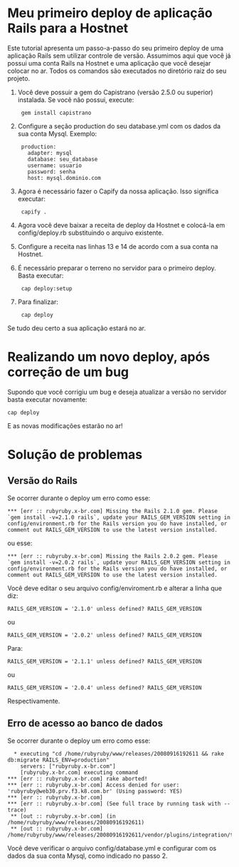 Meu primeiro deploy de aplicação Rails para a Hostnet
=====================================================

Este tutorial apresenta um passo-a-passo do seu primeiro deploy de uma aplicação Rails sem utilizar controle de versão. Assumimos aqui que você já possui uma conta Rails na Hostnet e uma aplicação que você desejar colocar no ar. Todos os comandos são executados no diretório raiz do seu projeto.

1. Você deve possuir a gem do Capistrano (versão 2.5.0 ou superior) instalada. Se você não possui, execute:

        gem install capistrano

2. Configure a seção production do seu database.yml com os dados da sua conta Mysql. Exemplo:

        production:
          adapter: mysql
          database: seu_database
          username: usuario
          password: senha
          host: mysql.dominio.com

3. Agora é necessário fazer o Capify da nossa aplicação. Isso significa executar:

        capify .

4. Agora você deve baixar a receita de deploy da Hostnet e colocá-la em config/deploy.rb substituindo o arquivo existente.

5. Configure a receita nas linhas 13 e 14 de acordo com a sua conta na Hostnet.

6. É necessário preparar o terreno no servidor para o primeiro deploy. Basta executar:

        cap deploy:setup

7. Para finalizar:

        cap deploy

Se tudo deu certo a sua aplicação estará no ar.

Realizando um novo deploy, após correção de um bug
==================================================

Supondo que você corrigiu um bug e deseja atualizar a versão no servidor basta executar novamente:

    cap deploy

E as novas modificações estarão no ar!

Solução de problemas
====================

Versão do Rails
---------------

Se ocorrer durante o deploy um erro como esse:

    *** [err :: rubyruby.x-br.com] Missing the Rails 2.1.0 gem. Please `gem install -v=2.1.0 rails`, update your RAILS_GEM_VERSION setting in config/environment.rb for the Rails version you do have installed, or comment out RAILS_GEM_VERSION to use the latest version installed.

ou esse:

    *** [err :: rubyruby.x-br.com] Missing the Rails 2.0.2 gem. Please `gem install -v=2.0.2 rails`, update your RAILS_GEM_VERSION setting in config/environment.rb for the Rails version you do have installed, or comment out RAILS_GEM_VERSION to use the latest version installed.

Você deve editar o seu arquivo config/enviroment.rb e alterar a linha que diz:

    RAILS_GEM_VERSION = '2.1.0' unless defined? RAILS_GEM_VERSION

ou 

    RAILS_GEM_VERSION = '2.0.2' unless defined? RAILS_GEM_VERSION

Para:

    RAILS_GEM_VERSION = '2.1.1' unless defined? RAILS_GEM_VERSION

ou

    RAILS_GEM_VERSION = '2.0.4' unless defined? RAILS_GEM_VERSION

Respectivamente.

Erro de acesso ao banco de dados
--------------------------------

Se ocorrer durante o deploy um erro como esse:

      * executing "cd /home/rubyruby/www/releases/20080916192611 && rake db:migrate RAILS_ENV=production"
        servers: ["rubyruby.x-br.com"]
        [rubyruby.x-br.com] executing command
    *** [err :: rubyruby.x-br.com] rake aborted!
    *** [err :: rubyruby.x-br.com] Access denied for user: 'rubyruby@web30.prv.f3.k8.com.br' (Using password: YES)
    *** [err :: rubyruby.x-br.com] 
    *** [err :: rubyruby.x-br.com] (See full trace by running task with --trace)
     ** [out :: rubyruby.x-br.com] (in /home/rubyruby/www/releases/20080916192611)
     ** [out :: rubyruby.x-br.com] /home/rubyruby/www/releases/20080916192611/vendor/plugins/integration/tasks

Você deve verificar o arquivo config/database.yml e configurar com os dados da sua conta Mysql, como indicado no passo 2.
